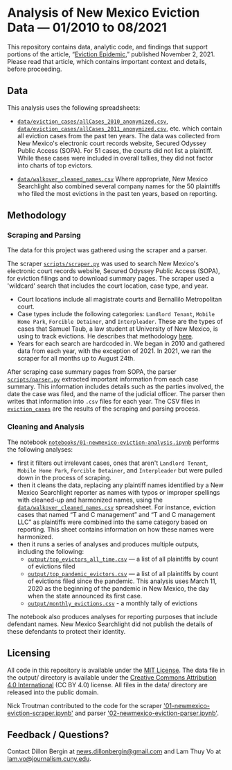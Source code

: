 # Analysis of New Mexico Eviction Data  — 01/2010 to 08/2021

This repository contains data, analytic code, and findings that support portions of the article, “[Eviction Epidemic](https://searchlightnm.org/eviction-epidemic),” published November 2, 2021. Please read that article, which contains important context and details, before proceeding.

## Data

This analysis uses the following spreadsheets:
- [`data/eviction_cases/allCases_2010_anonymized.csv`](data/eviction_cases/allCases_2010_anonymized.csv), [`data/eviction_cases/allCases_2011_anonymized.csv`](data/eviction_cases/allCases_2011_anonymized.csv), etc. which contain all eviction cases from the past ten years. The data was collected from New Mexico's electronic court records website, Secured Odyssey Public Access (SOPA). For 51 cases, the courts did not list a plaintiff. While these cases were included in overall tallies, they did not factor into charts of top evictors.

- [`data/walkover_cleaned_names.csv`](data/walkover_cleaned_names.csv) Where appropriate, New Mexico Searchlight also combined several company names for the 50 plaintiffs who filed the most evictions in the past ten years, based on reporting.

## Methodology

### Scraping and Parsing
The data for this project was gathered using the scraper and a parser.

The scraper [`scripts/scraper.py`](scripts/scraper.py) was used to search New Mexico's electronic court records website, Secured Odyssey Public Access (SOPA), for eviction filings and to download summary pages. The scraper used a 'wildcard' search that includes the court location, case type, and year.
- Court locations include all magistrate courts and Bernallilo Metropolitan court.
- Case types include the following categories: `Landlord Tenant`, `Mobile Home Park`, `Forcible Detainer`, and `Interpleader`. These are the types of cases that Samuel Taub, a law student at University of New Mexico, is using to track evictions. He describes that methodology [here](https://www.nmevictions.org/?page_id=903). 
- Years for each search are hardcoded in. We began in 2010 and gathered data from each year, with the exception of 2021. In 2021, we ran the scraper for all months up to August 24th.

After scraping case summary pages from SOPA, the parser [`scripts/parser.py`](scripts/parser.py) extracted important information from each case summary. This information includes details such as the parties involved, the date the case was filed, and the name of the judicial officer. The parser then writes that information into `.csv` files for each year. The CSV files in [`eviction_cases`](eviction_cases) are the results of the scraping and parsing process.

### Cleaning and Analysis
The notebook [`notebooks/01-newmexico-eviction-analysis.ipynb`](notebooks/01-newmexico-eviction-analysis.ipynb) performs the following analyses:

- first it filters out irrelevant cases, ones that aren't `Landlord Tenant`, `Mobile Home Park`, `Forcible Detainer`, and `Interpleader` but were pulled down in the process of scraping.
- then it cleans the data, replacing any plaintiff names identified by a New Mexico Searchlight reporter as names with typos or improper spellings with cleaned-up and harmonized names, using the [`data/walkover_cleaned_names.csv`](data/walkover_cleaned_names.csv) spreadsheet. For instance, eviction cases that named “T and C management” and “T and C management LLC” as plaintiffs were combined into the same category based on reporting. This sheet contains information on how these names were harmonized.
- then it runs a series of analyses and produces multiple outputs, including the following:
  - [`output/top_evictors_all_time.csv`](output/top_evictors_all_time.csv) — a list of all plaintiffs by count of evictions filed
  - [`output/top_pandemic_evictors.csv`](output/top_pandemic_evictors.csv) — a list of all plaintiffs by count of evictions filed since the pandemic. This analysis uses March 11, 2020 as the beginning of the pandemic in New Mexico, the day when the state announced its first case.
  - [`output/monthly_evictions.csv`](output/monthly_evictions.csv) - a monthly tally of evictions

The notebook also produces analyses for reporting purposes that include defendant names. New Mexico Searchlight did not publish the details of these defendants to protect their identity. 

## Licensing

All code in this repository is available under the [MIT License](https://opensource.org/licenses/MIT). The data file in the output/ directory is available under the [Creative Commons Attribution 4.0 International](https://creativecommons.org/licenses/by/4.0/) (CC BY 4.0) license. All files in the data/ directory are released into the public domain.

Nick Troutman contributed to the code for the scraper ['01-newmexico-eviction-scraper.ipynb'](01-newmexico-eviction-scraper.ipynb) and parser ['02-newmexico-eviction-parser.ipynb'](02-newmexico-eviction-parser.ipynb).

## Feedback / Questions?

Contact Dillon Bergin  at news.dillonbergin@gmail.com and Lam Thuy Vo at lam.vo@journalism.cuny.edu.
